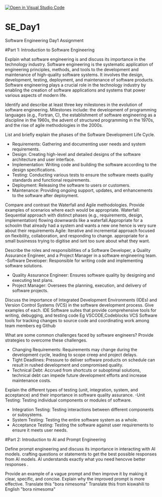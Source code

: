 [![Open in Visual Studio Code](https://classroom.github.com/assets/open-in-vscode-2e0aaae1b6195c2367325f4f02e2d04e9abb55f0b24a779b69b11b9e10269abc.svg)](https://classroom.github.com/online_ide?assignment_repo_id=15580111&assignment_repo_type=AssignmentRepo)
# SE_Day1
Software Engineering Day1 Assignment

#Part 1: Introduction to Software Engineering

Explain what software engineering is and discuss its importance in the technology industry.
 Software engineering is the systematic application of engineering principles, methods, and tools to the development and maintenance of high-quality software systems. It involves the design, development, testing, deployment, and maintenance of software products.
Software engineering plays a crucial role in the technology industry by enabling the creation of software applications and systems that power various aspects of modern life.


Identify and describe at least three key milestones in the evolution of software engineering.
Milestones include: the development of programming languages (e.g., Fortran, C), the establishment of software engineering as a discipline in the 1960s, the advent of structured programming in the 1970s, and the rise of agile methodologies in the 2000s.


List and briefly explain the phases of the Software Development Life Cycle.
  - Requirements: Gathering and documenting user needs and system requirements.
  - Design: Creating high-level and detailed designs of the software architecture and user interface.
  - Implementation: Writing code and building the software according to the design specifications.
  - Testing: Conducting various tests to ensure the software meets quality standards and functional requirements.
  - Deployment: Releasing the software to users or customers.
  - Maintenance: Providing ongoing support, updates, and enhancements to the software after deployment.


Compare and contrast the Waterfall and Agile methodologies. Provide examples of scenarios where each would be appropriate.
Waterfall: Sequential approach with distinct phases (e.g., requirements, design, implementation) flowing downwards like a waterfall.Appropriate for a schoolm that already had a system and wants a new one hence  is very sure about their requirements
Agile: Iterative and incremental approach focused on flexibility, collaboration, and responding to change.
appropriate for a small businesss trying to digitise and isnt too sure about what they want.

Describe the roles and responsibilities of a Software Developer, a Quality Assurance Engineer, and a Project Manager in a software engineering team.
  -Software Developer: Responsible for writing code and implementing software solutions.
  - Quality Assurance Engineer: Ensures software quality by designing and executing test plans.
  - Project Manager: Oversees the planning, execution, and delivery of software projects.


Discuss the importance of Integrated Development Environments (IDEs) and Version Control Systems (VCS) in the software development process. Give examples of each.
IDE Software suites that provide comprehensive tools for writing, debugging, and testing code  Eg VSCODE,Codeblocks
VCS Software tools for tracking changes to source code and coordinating work among team members eg Github

What are some common challenges faced by software engineers? Provide strategies to overcome these challenges.

  - Changing Requirements: Requirements may change during the development cycle, leading to scope creep and project delays.
  - Tight Deadlines: Pressure to deliver software products on schedule can result in rushed development and compromised quality.
  - Technical Debt: Accrued from shortcuts or suboptimal solutions, technical debt can impede future development efforts and increase maintenance costs.

Explain the different types of testing (unit, integration, system, and acceptance) and their importance in software quality assurance.
   -Unit Testing: Testing individual components or modules of software.
  - Integration Testing: Testing interactions between different components or subsystems.
  - System Testing: Testing the entire software system as a whole.
  - Acceptance Testing: Testing the software against user requirements to ensure it meets user needs.


#Part 2: Introduction to AI and Prompt Engineering


Define prompt engineering and discuss its importance in interacting with AI models.
crafting questions or statements to get the best possible responses from AI models. 
AI understands exactly what you need hencvve better responses .

Provide an example of a vague prompt and then improve it by making it clear, specific, and concise. Explain why the improved prompt is more effective.
Translate this "bora nimesoma"
Translate this from kiswahili to English  "bora nimesoma"